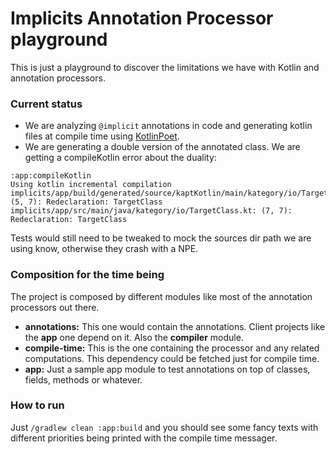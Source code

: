 # Implicits Annotation Processor playground
This is just a playground to discover the limitations we have with Kotlin and annotation processors.

### Current status

* We are analyzing `@implicit` annotations in code and generating kotlin files at compile time using [KotlinPoet](https://github.com/square/kotlinpoet).
* We are generating a double version of the annotated class. We are getting a compileKotlin error about the duality:

```
:app:compileKotlin
Using kotlin incremental compilation
implicits/app/build/generated/source/kaptKotlin/main/kategory/io/TargetClass.kt: (5, 7): Redeclaration: TargetClass
implicits/app/src/main/java/kategory/io/TargetClass.kt: (7, 7): Redeclaration: TargetClass
```

Tests would still need to be tweaked to mock the sources dir path we are using know, otherwise they crash with a NPE.

### Composition for the time being

The project is composed by different modules like most of the annotation processors out there.
* **annotations:** This one would contain the annotations. Client projects like the **app** one depend on it. Also the
**compiler** module.
* **compile-time:** This is the one containing the processor and any related computations. This dependency could be
fetched just for compile time.
* **app:** Just a sample app module to test annotations on top of classes, fields, methods or whatever.

### How to run

Just `/gradlew clean :app:build` and you should see some fancy texts with different priorities being printed with the
compile time messager.
